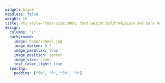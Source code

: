 ```yaml
---
widget: blank
headless: false
weight: 10
title: <h1 style="font-size:300%; font-weight:bold">Mission and Core Values</h1>
design:
  columns: "1"
  background:
    image: home/school.jpg
    image_darken: 0.7
    image_parallax: true
    image_position: center
    image_size: cover
    text_color_light: true
  spacing:
    padding: ["5%", "0", "5%", "0"]
---
```







